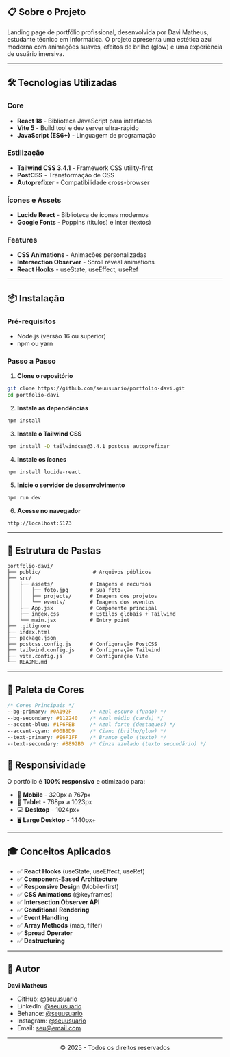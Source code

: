 ## 📋 Sobre o Projeto

Landing page de portfólio profissional, desenvolvida por Davi Matheus, estudante técnico em Informática. O projeto apresenta uma estética azul moderna com animações suaves, efeitos de brilho (glow) e uma experiência de usuário imersiva.

---

## 🛠️ Tecnologias Utilizadas

### Core
- **React 18** - Biblioteca JavaScript para interfaces
- **Vite 5** - Build tool e dev server ultra-rápido
- **JavaScript (ES6+)** - Linguagem de programação

### Estilização
- **Tailwind CSS 3.4.1** - Framework CSS utility-first
- **PostCSS** - Transformação de CSS
- **Autoprefixer** - Compatibilidade cross-browser

### Ícones e Assets
- **Lucide React** - Biblioteca de ícones modernos
- **Google Fonts** - Poppins (títulos) e Inter (textos)

### Features
- **CSS Animations** - Animações personalizadas
- **Intersection Observer** - Scroll reveal animations
- **React Hooks** - useState, useEffect, useRef

---

## 📦 Instalação

### Pré-requisitos

- Node.js (versão 16 ou superior)
- npm ou yarn

### Passo a Passo

1. **Clone o repositório**
```bash
git clone https://github.com/seuusuario/portfolio-davi.git
cd portfolio-davi
```

2. **Instale as dependências**
```bash
npm install
```

3. **Instale o Tailwind CSS**
```bash
npm install -D tailwindcss@3.4.1 postcss autoprefixer
```

4. **Instale os ícones**
```bash
npm install lucide-react
```

5. **Inicie o servidor de desenvolvimento**
```bash
npm run dev
```

6. **Acesse no navegador**
```
http://localhost:5173
```

---

## 📁 Estrutura de Pastas

```
portfolio-davi/
├── public/                 # Arquivos públicos
├── src/
│   ├── assets/            # Imagens e recursos
│   │   ├── foto.jpg       # Sua foto
│   │   ├── projects/      # Imagens dos projetos
│   │   └── events/        # Imagens dos eventos
│   ├── App.jsx            # Componente principal
│   ├── index.css          # Estilos globais + Tailwind
│   └── main.jsx           # Entry point
├── .gitignore
├── index.html
├── package.json
├── postcss.config.js      # Configuração PostCSS
├── tailwind.config.js     # Configuração Tailwind
├── vite.config.js         # Configuração Vite
└── README.md
```

---

## 🎨 Paleta de Cores

```css
/* Cores Principais */
--bg-primary: #0A192F      /* Azul escuro (fundo) */
--bg-secondary: #112240    /* Azul médio (cards) */
--accent-blue: #1F6FEB     /* Azul forte (destaques) */
--accent-cyan: #00B8D9     /* Ciano (brilho/glow) */
--text-primary: #E6F1FF    /* Branco gelo (texto) */
--text-secondary: #8892B0  /* Cinza azulado (texto secundário) */
```

## 📱 Responsividade

O portfólio é **100% responsivo** e otimizado para:

- 📱 **Mobile** - 320px a 767px
- 📱 **Tablet** - 768px a 1023px
- 💻 **Desktop** - 1024px+
- 🖥️ **Large Desktop** - 1440px+

---

## 🎓 Conceitos Aplicados

- ✅ **React Hooks** (useState, useEffect, useRef)
- ✅ **Component-Based Architecture**
- ✅ **Responsive Design** (Mobile-first)
- ✅ **CSS Animations** (@keyframes)
- ✅ **Intersection Observer API**
- ✅ **Conditional Rendering**
- ✅ **Event Handling**
- ✅ **Array Methods** (map, filter)
- ✅ **Spread Operator**
- ✅ **Destructuring**

---

## 👤 Autor

**Davi Matheus**

- GitHub: [@seuusuario](https://github.com/Davlkk)
- LinkedIn: [@seuusuario](https://linkedin.com/in/seuusuario)
- Behance: [@seuusuario](https://www.behance.net/davimateusabreu)
- Instagram: [@seuusuario](https://instagram.com/davi_matehus_)
- Email: seu@email.com

---

<div align="center">

© 2025 - Todos os direitos reservados

</div>